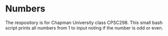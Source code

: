 # Numbers
The respository is for Chapman University class CPSC298. This small bash script prints all numbers from 1 to input noting if the number is odd or even.
